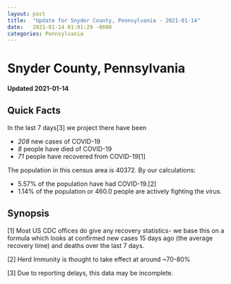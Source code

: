 ```yaml
---
layout: post
title:  "Update for Snyder County, Pennsylvania - 2021-01-14"
date:   2021-01-14 01:01:29 -0600
categories: Pennsylvania
---
```


# Snyder County, Pennsylvania
#### Updated 2021-01-14

## Quick Facts

In the last 7 days[3] we project there have been
- *208* new cases of COVID-19
- *8* people have died of COVID-19
- *71* people have recovered from COVID-19[1]

The population in this census area is 40372. By our calculations:
- 5.57% of the population have had COVID-19.[2]
- 1.14% of the population or 460.0 people are actively fighting the virus.

## Synopsis




[1] Most US CDC offices do give any recovery statistics- we base this on a formula which looks at confirmed new cases
15 days ago (the average recovery time) and deaths over the last 7 days.

[2] Herd Immunity is thought to take effect at around ~70-80%

[3] Due to reporting delays, this data may be incomplete.
 
    